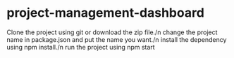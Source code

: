 # project-management-dashboard
Clone the project using git or download the zip file./n
change the project name in package.json and put the name you want./n
install the dependency using npm install./n
run the project using npm start
